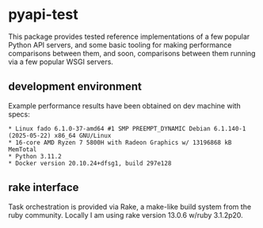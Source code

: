 # pyapi-test

This package provides tested reference implementations of a few popular Python
API servers, and some basic tooling for making performance comparisons between
them, and soon, comparisons between them running via a few popular WSGI servers.

## development environment

Example performance results have been obtained on dev machine with specs:

    * Linux fado 6.1.0-37-amd64 #1 SMP PREEMPT_DYNAMIC Debian 6.1.140-1 (2025-05-22) x86_64 GNU/Linux
    * 16-core AMD Ryzen 7 5800H with Radeon Graphics w/ 13196868 kB MemTotal
    * Python 3.11.2
    * Docker version 20.10.24+dfsg1, build 297e128

## rake interface

Task orchestration is provided via Rake, a make-like build system from the
ruby community.  Locally I am using rake version 13.0.6 w/ruby 3.1.2p20.



